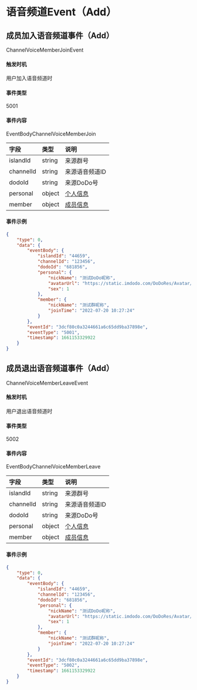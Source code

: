 # 语音频道Event（Add）


## 成员加入语音频道事件（Add）

ChannelVoiceMemberJoinEvent

#### 触发时机

用户加入语音频道时

#### 事件类型

5001

#### 事件内容

EventBodyChannelVoiceMemberJoin

|字段|类型|说明|
|:---------------|:-----|:---------------|
|islandId|string|来源群号|
|channelId|string|来源语音频道ID|
|dodoId|string|来源DoDo号|
|personal|object|[个人信息](../api/message.md#个人信息)|
|member|object|[成员信息](../api/message.md#成员信息)|

#### 事件示例

```json
{
    "type": 0,
    "data": {
        "eventBody": {
            "islandId": "44659",
            "channelId": "123456",
            "dodoId": "681856",
            "personal": {
                "nickName": "测试DoDo昵称",
                "avatarUrl": "https://static.imdodo.com/DoDoRes/Avatar/6.png",
                "sex": 1
            },
            "member": {
                "nickName": "测试群昵称",
                "joinTime": "2022-07-20 10:27:24"
            }
        },
        "eventId": "3dcf80c0a3244661a6c65dd9ba37898e",
        "eventType": "5001",
        "timestamp": 1661153329922
    }
}
```


## 成员退出语音频道事件（Add）

ChannelVoiceMemberLeaveEvent

#### 触发时机

用户退出语音频道时

#### 事件类型

5002

#### 事件内容

EventBodyChannelVoiceMemberLeave

|字段|类型|说明|
|:---------------|:-----|:---------------|
|islandId|string|来源群号|
|channelId|string|来源语音频道ID|
|dodoId|string|来源DoDo号|
|personal|object|[个人信息](../api/message.md#个人信息)|
|member|object|[成员信息](../api/message.md#成员信息)|

#### 事件示例

```json
{
    "type": 0,
    "data": {
        "eventBody": {
            "islandId": "44659",
            "channelId": "123456",
            "dodoId": "681856",
            "personal": {
                "nickName": "测试DoDo昵称",
                "avatarUrl": "https://static.imdodo.com/DoDoRes/Avatar/6.png",
                "sex": 1
            },
            "member": {
                "nickName": "测试群昵称",
                "joinTime": "2022-07-20 10:27:24"
            }
        },
        "eventId": "3dcf80c0a3244661a6c65dd9ba37898e",
        "eventType": "5002",
        "timestamp": 1661153329922
    }
}
```